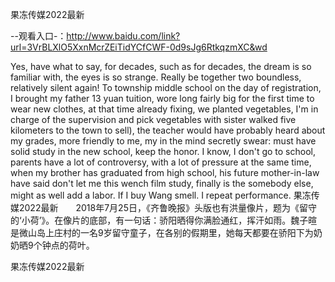 果冻传媒2022最新

--观看入口-：http://www.baidu.com/link?url=3VrBLXlO5XxnMcrZEiTidYCfCWF-0d9sJg6RtkqzmXC&wd

Yes, have what to say, for decades, such as for decades, the dream is so familiar with, the eyes is so strange.
Really be together two boundless, relatively silent again!
To township middle school on the day of registration, I brought my father 13 yuan tuition, wore long fairly big for the first time to wear new clothes, at that time already fixing, we planted vegetables, I'm in charge of the supervision and pick vegetables with sister walked five kilometers to the town to sell), the teacher would have probably heard about my grades, more friendly to me, my in the mind secretly swear: must have solid study in the new school, keep the honor.
I know, I don't go to school, parents have a lot of controversy, with a lot of pressure at the same time, when my brother has graduated from high school, his future mother-in-law have said don't let me this wench film study, finally is the somebody else, might as well add a labor.
If I buy Wang smell.
I repeat performance.
果冻传媒2022最新　　2018年7月25日，《齐鲁晚报》头版也有洪量像片，题为《留守的‘小荷’》。在像片的底部，有一句话：骄阳晒得你满脸通红，挥汗如雨。魏子暄是微山岛上庄村的一名9岁留守童子，在各别的假期里，她每天都要在骄阳下为奶奶晒9个钟点的荷叶。

果冻传媒2022最新
